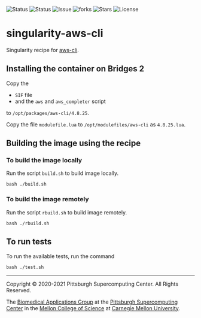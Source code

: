 ![Status](https://github.com/pscedu/singularity-aws-cli/actions/workflows/main.yml/badge.svg)
![Status](https://github.com/pscedu/singularity-aws-cli/actions/workflows/pretty.yml/badge.svg)
![Issue](https://img.shields.io/github/issues/pscedu/singularity-aws-cli)
![forks](https://img.shields.io/github/forks/pscedu/singularity-aws-cli)
![Stars](https://img.shields.io/github/stars/pscedu/singularity-aws-cli)
![License](https://img.shields.io/github/license/pscedu/singularity-aws-cli)

# singularity-aws-cli
Singularity recipe for [aws-cli](https://aws.amazon.com/cli/).

## Installing the container on Bridges 2
Copy the

* `SIF` file
* and the `aws` and `aws_completer` script

to `/opt/packages/aws-cli/4.8.25`.

Copy the file `modulefile.lua` to `/opt/modulefiles/aws-cli` as `4.8.25.lua`.

## Building the image using the recipe
### To build the image locally
Run the script `build.sh` to build image locally.

```
bash ./build.sh
```

### To build the image remotely
Run the script `rbuild.sh` to build image remotely.

```
bash ./rbuild.sh
```

## To run tests
To run the available tests, run the command

```
bash ./test.sh
```

---
Copyright © 2020-2021 Pittsburgh Supercomputing Center. All Rights Reserved.

The [Biomedical Applications Group](https://www.psc.edu/biomedical-applications/) at the [Pittsburgh Supercomputing Center](http://www.psc.edu) in the [Mellon College of Science](https://www.cmu.edu/mcs/) at [Carnegie Mellon University](http://www.cmu.edu).
